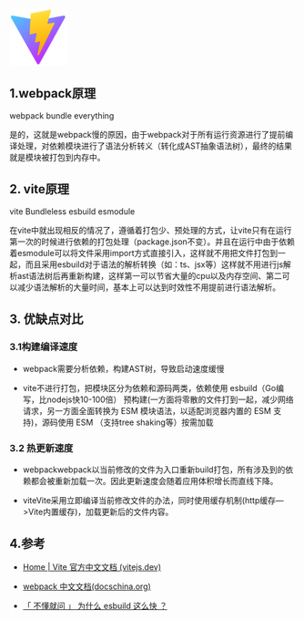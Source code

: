 <img src="../images/vite.svg" style="width: 100px" />  

## 1.webpack原理

webpack bundle everything

是的，这就是webpack慢的原因，由于webpack对于所有运行资源进行了提前编译处理，对依赖模块进行了语法分析转义（转化成AST抽象语法树），最终的结果就是模块被打包到内存中。

## 2. vite原理

vite Bundleless esbuild esmodule

在vite中就出现相反的情况了，遵循着打包少、预处理的方式，让vite只有在运行第一次的时候进行依赖的打包处理（package.json不变）。并且在运行中由于依赖着esmodule可以将文件采用import方式直接引入，这样就不用把文件打包到一起，而且采用esbuild对于语法的解析转换（如：ts、jsx等）这样就不用进行js解析ast语法树后再重新构建，这样第一可以节省大量的cpu以及内存空间、第二可以减少语法解析的大量时间，基本上可以达到时效性不用提前进行语法解析。

## 3. 优缺点对比

### 3.1构建编译速度

- webpack需要分析依赖，构建AST树，导致启动速度缓慢

- vite不进行打包，把模块区分为依赖和源码两类，依赖使用 esbuild（Go编写，比nodejs快10-100倍） 预构建(一方面将零散的文件打到一起，减少网络请求，另一方面全面转换为 ESM 模块语法，以适配浏览器内置的 ESM 支持)，源码使用 ESM （支持tree shaking等）按需加载

### 3.2 热更新速度

- webpackwebpack以当前修改的文件为入口重新build打包，所有涉及到的依赖都会被重新加载一次。因此更新速度会随着应用体积增长而直线下降。

- viteVite采用立即编译当前修改文件的办法，同时使用缓存机制(http缓存—>Vite内置缓存)，加载更新后的文件内容。

## 4.参考

- [Home | Vite 官方中文文档 (vitejs.dev)](https://cn.vitejs.dev/)

- [webpack 中文文档(docschina.org)](https://webpack.docschina.org/)

- [「 不懂就问 」 为什么 esbuild 这么快 ？](https://juejin.cn/post/6967336090302840862)

